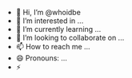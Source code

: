 - 👋 Hi, I’m @whoidbe
- 👀 I’m interested in ...
- 🌱 I’m currently learning ...
- 💞️ I’m looking to collaborate on ...
- 📫 How to reach me ...
- 😄 Pronouns: ...
- ⚡ 

<!---
whoidbe/whoidbe is a ✨ special ✨ repository because its `README.md` (this file) appears on your GitHub profile.
You can click the Preview link to take a look at your changes.
--->
